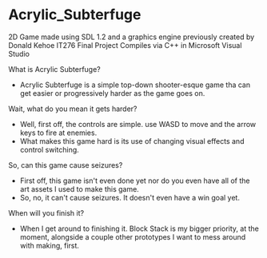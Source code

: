 Acrylic_Subterfuge
==================

2D Game made using SDL 1.2 and a graphics engine previously created by Donald Kehoe 
IT276 Final Project
Compiles via C++ in Microsoft Visual Studio

What is Acrylic Subterfuge?

  - Acrylic Subterfuge is a simple top-down shooter-esque game tha can get easier or progressively harder as the game goes on. 

Wait, what do you mean it gets harder?

  - Well, first off, the controls are simple. use WASD to move and the arrow keys to fire at enemies. 
  - What makes this game hard is its use of changing visual effects and control switching. 
  
So, can this game cause seizures?

  - First off, this game isn't even done yet nor do you even have all of the art assets I used to make this game. 
  - So, no, it can't cause seizures. It doesn't even have a win goal yet.
  
When will you finish it?
 
  - When I get around to finishing it. Block Stack is my bigger priority, at the moment, alongside a couple other prototypes 
  I want to mess around with making, first.
